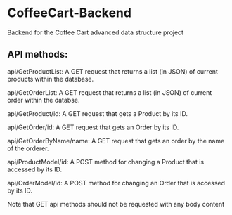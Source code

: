 # CoffeeCart-Backend

Backend for the Coffee Cart advanced data structure project

## API methods:

api/GetProductList: A GET request that returns a list (in JSON) of current products within the database.

api/GetOrderList: A GET request that returns a list (in JSON) of current order within the databse.

api/GetProduct/id: A GET request that gets a Product by its ID.

api/GetOrder/id: A GET request that gets an Order by its ID.

api/GetOrderByName/name: A GET request that gets an order by the name of the orderer.

api/ProductModel/id: A POST method for changing a Product that is accessed by its ID.

api/OrderModel/id: A POST method for changing an Order that is accessed by its ID.

Note that GET api methods should not be requested with any body content
